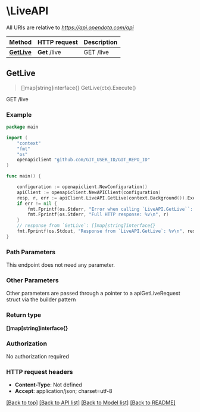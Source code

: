 # \LiveAPI

All URIs are relative to *https://api.opendota.com/api*

Method | HTTP request | Description
------------- | ------------- | -------------
[**GetLive**](LiveAPI.md#GetLive) | **Get** /live | GET /live



## GetLive

> []map[string]interface{} GetLive(ctx).Execute()

GET /live



### Example

```go
package main

import (
	"context"
	"fmt"
	"os"
	openapiclient "github.com/GIT_USER_ID/GIT_REPO_ID"
)

func main() {

	configuration := openapiclient.NewConfiguration()
	apiClient := openapiclient.NewAPIClient(configuration)
	resp, r, err := apiClient.LiveAPI.GetLive(context.Background()).Execute()
	if err != nil {
		fmt.Fprintf(os.Stderr, "Error when calling `LiveAPI.GetLive``: %v\n", err)
		fmt.Fprintf(os.Stderr, "Full HTTP response: %v\n", r)
	}
	// response from `GetLive`: []map[string]interface{}
	fmt.Fprintf(os.Stdout, "Response from `LiveAPI.GetLive`: %v\n", resp)
}
```

### Path Parameters

This endpoint does not need any parameter.

### Other Parameters

Other parameters are passed through a pointer to a apiGetLiveRequest struct via the builder pattern


### Return type

**[]map[string]interface{}**

### Authorization

No authorization required

### HTTP request headers

- **Content-Type**: Not defined
- **Accept**: application/json; charset=utf-8

[[Back to top]](#) [[Back to API list]](../README.md#documentation-for-api-endpoints)
[[Back to Model list]](../README.md#documentation-for-models)
[[Back to README]](../README.md)

